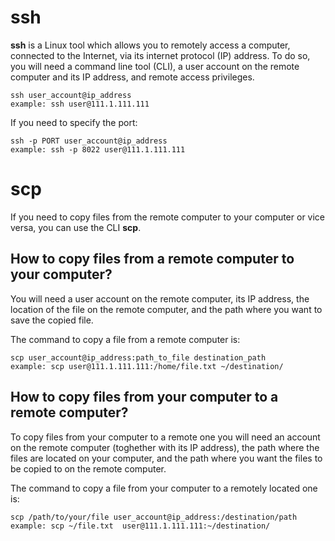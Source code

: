 # ssh

**ssh** is a Linux tool which allows you to remotely access a computer, connected to the Internet, via its internet protocol (IP) address. To do so, you will need a command line tool (CLI), a user account on the remote computer and its IP address, and remote access privileges.

```
ssh user_account@ip_address
example: ssh user@111.1.111.111 
```

If you need to specify the port:
```
ssh -p PORT user_account@ip_address
example: ssh -p 8022 user@111.1.111.111 
```

# scp

If you need to copy files from the remote computer to your computer or vice versa, you can use the CLI **scp**.

## How to copy files from a remote computer to your computer?

You will need a user account on the remote computer, its IP address, the location of the file on the remote computer, and the path where you want to save the copied file.

The command to copy a file from a remote computer is:
```
scp user_account@ip_address:path_to_file destination_path
example: scp user@111.1.111.111:/home/file.txt ~/destination/ 
```

## How to copy files from your computer to a remote computer?

To copy files from your computer to a remote one you will need an account on the remote computer (toghether with its IP address), the path where the files are located on your computer, and the path where you want the files to be copied to on the remote computer.

The command to copy a file from your computer to a remotely located one is:
```
scp /path/to/your/file user_account@ip_address:/destination/path
example: scp ~/file.txt  user@111.1.111.111:~/destination/ 
```
